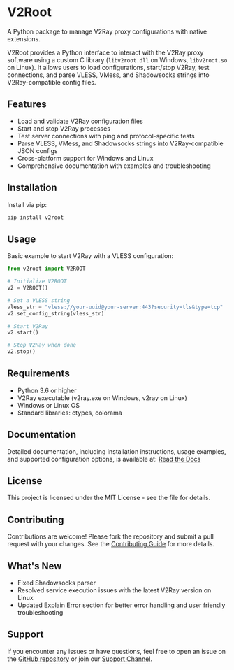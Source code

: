# V2Root

A Python package to manage V2Ray proxy configurations with native extensions.

V2Root provides a Python interface to interact with the V2Ray proxy software using a custom C library (`libv2root.dll` on Windows, `libv2root.so` on Linux). It allows users to load configurations, start/stop V2Ray, test connections, and parse VLESS, VMess, and Shadowsocks strings into V2Ray-compatible config files.

## Features

- Load and validate V2Ray configuration files
- Start and stop V2Ray processes
- Test server connections with ping and protocol-specific tests
- Parse VLESS, VMess, and Shadowsocks strings into V2Ray-compatible JSON configs
- Cross-platform support for Windows and Linux
- Comprehensive documentation with examples and troubleshooting

## Installation

Install via pip:

```bash
pip install v2root
```

## Usage
Basic example to start V2Ray with a VLESS configuration:

```python
from v2root import V2ROOT

# Initialize V2ROOT
v2 = V2ROOT()

# Set a VLESS string
vless_str = "vless://your-uuid@your-server:443?security=tls&type=tcp"
v2.set_config_string(vless_str)

# Start V2Ray
v2.start()

# Stop V2Ray when done
v2.stop()
```

## Requirements
- Python 3.6 or higher
- V2Ray executable (v2ray.exe on Windows, v2ray on Linux)
- Windows or Linux OS
- Standard libraries: ctypes, colorama

## Documentation
Detailed documentation, including installation instructions, usage examples, and supported configuration options, is available at:
<a href="https://v2root.readthedocs.io/en/latest/">Read the Docs</a>

## License
This project is licensed under the MIT License - see the file for details.

## Contributing
Contributions are welcome! Please fork the repository and submit a pull request with your changes. See the <a href="https://v2root.readthedocs.io/en/latest/contributing.html"> Contributing Guide</a> for more details.

## What's New
- Fixed Shadowsocks parser
- Resolved service execution issues with the latest V2Ray version on Linux
- Updated Explain Error section for better error handling and user friendly troubleshooting

## Support
If you encounter any issues or have questions, feel free to open an issue on the <a href="https://github.com/V2RayRoot/V2Root/issues"> GitHub repository</a> or join our <a href="https://t.me/DevSepehr">Support Channel</a>.
